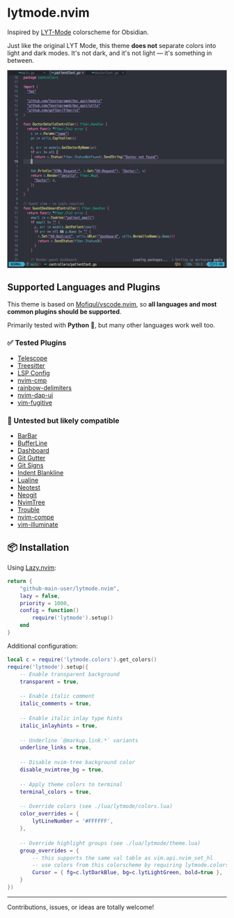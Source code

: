 # lytmode.nvim

Inspired by [LYT-Mode](https://github.com/nickmilo/LYT-Mode) colorscheme for Obsidian.

Just like the original LYT Mode, this theme **does not** separate colors into light and dark modes.
It's not dark, and it's not light — it's something in between.


![Demo Screenshot](/lytmode.png)


## Supported Languages and Plugins

This theme is based on [Mofiqul/vscode.nvim](https://github.com/Mofiqul/vscode.nvim), so **all languages and most common plugins should be supported**.

Primarily tested with **Python** 🐍, but many other languages work well too.

### ✅ Tested Plugins

- [Telescope](https://github.com/nvim-telescope/telescope.nvim)  
- [Treesitter](https://github.com/nvim-treesitter/nvim-treesitter)  
- [LSP Config](https://github.com/neovim/nvim-lspconfig)  
- [nvim-cmp](https://github.com/hrsh7th/nvim-cmp)  
- [rainbow-delimiters](https://gitlab.com/HiPhish/rainbow-delimiters.nvim)
- [nvim-dap-ui](https://github.com/rcarriga/nvim-dap-ui)
- [vim-fugitive](https://github.com/tpope/vim-fugitive.git)

### 🧪 Untested but likely compatible

- [BarBar](https://github.com/romgrk/barbar.nvim)
- [BufferLine](https://github.com/akinsho/nvim-bufferline.lua)
- [Dashboard](https://github.com/glepnir/dashboard-nvim)
- [Git Gutter](https://github.com/airblade/vim-gitgutter)
- [Git Signs](https://github.com/lewis6991/gitsigns.nvim)
- [Indent Blankline](https://github.com/lukas-reineke/indent-blankline.nvim)
- [Lualine](https://github.com/hoob3rt/lualine.nvim)
- [Neotest](https://github.com/nvim-neotest/neotest)
- [Neogit](https://github.com/NeogitOrg/neogit)
- [NvimTree](https://github.com/kyazdani42/nvim-tree.lua)
- [Trouble](https://github.com/folke/trouble.nvim)
- [nvim-compe](https://github.com/hrsh7th/nvim-compe)
- [vim-illuminate](https://github.com/RRethy/vim-illuminate)

## 📦 Installation

Using [Lazy.nvim](https://github.com/folke/lazy.nvim):

```lua
return {
    "github-main-user/lytmode.nvim",
    lazy = false,
    priority = 1000,
    config = function()
        require('lytmode').setup()
    end
}
```

Additional configuration:

```lua
local c = require('lytmode.colors').get_colors()
require('lytmode').setup({
    -- Enable transparent background
    transparent = true,

    -- Enable italic comment
    italic_comments = true,

    -- Enable italic inlay type hints
    italic_inlayhints = true,

    -- Underline `@markup.link.*` variants
    underline_links = true,

    -- Disable nvim-tree background color
    disable_nvimtree_bg = true,

    -- Apply theme colors to terminal
    terminal_colors = true,

    -- Override colors (see ./lua/lytmode/colors.lua)
    color_overrides = {
        lytLineNumber = '#FFFFFF',
    },

    -- Override highlight groups (see ./lua/lytmode/theme.lua)
    group_overrides = {
        -- this supports the same val table as vim.api.nvim_set_hl
        -- use colors from this colorscheme by requiring lytmode.colors!
        Cursor = { fg=c.lytDarkBlue, bg=c.lytLightGreen, bold=true },
    }
})
```

---
Contributions, issues, or ideas are totally welcome!
